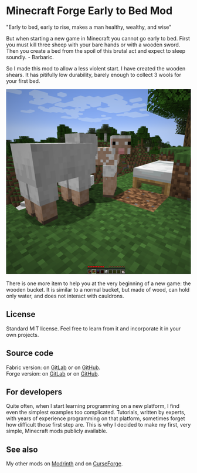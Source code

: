 # Minecraft Forge Early to Bed Mod

"Early to bed, early to rise, makes a man healthy, wealthy, and wise"

But when starting a new game in Minecraft you cannot go early to bed.
First you must kill three sheep with your bare hands or with a wooden sword.
Then you create a bed from the spoil of this brutal act and expect to sleep soundly. - Barbaric.

So I made this mod to allow a less violent start.
I have created the wooden shears.
It has pitifully low durability, barely enough to collect 3 wools for your first bed.

![Screenshot](./images/screenshot2.png "Screenshot")

There is one more item to help you at the very beginning of a new game: the wooden bucket.
It is similar to a normal bucket, but made of wood, can hold only water, and does not interact with cauldrons.

## License

Standard MIT license. Feel free to learn from it and incorporate it in your own projects.

## Source code

Fabric version: on [GitLab](https://gitlab.com/pintergabor/earlytobed.git) or on [GitHub](https://github.com/pinter-gabor-at/earlytobed.git).  
Forge version: on [GitLab](https://gitlab.com/pintergabor/earlytobed-forge.git) or on [GitHub](https://github.com/pinter-gabor-at/earlytobed-forge.git).

## For developers

Quite often, when I start learning programming on a new platform, I find even the simplest examples too complicated.
Tutorials, written by experts, with years of experience programming on that platform, sometimes forget how difficult those first step are.
This is why I decided to make my first, very simple, Minecraft mods publicly available.

## See also

My other mods on [Modrinth](https://modrinth.com/user/pinter.gabor) and on [CurseForge](https://www.curseforge.com/members/pintergabor/projects).
